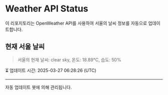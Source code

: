 
# Weather API Status

이 리포지토리는 OpenWeather API를 사용하여 서울의 날씨 정보를 자동으로 업데이트합니다.

## 현재 서울 날씨
> 서울의 현재 날씨: clear sky, 온도: 18.89°C, 습도: 50%

⏳ 업데이트 시간: 2025-03-27 06:28:26 (UTC)

---
자동 업데이트 봇에 의해 관리됩니다.
